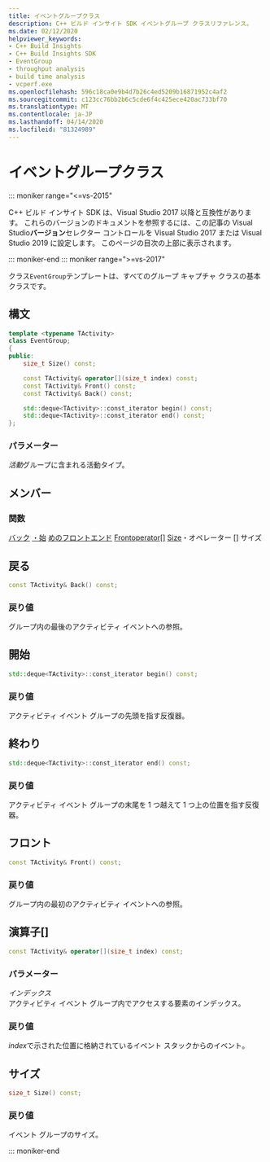 ```yaml
---
title: イベントグループクラス
description: C++ ビルド インサイト SDK イベントグループ クラスリファレンス。
ms.date: 02/12/2020
helpviewer_keywords:
- C++ Build Insights
- C++ Build Insights SDK
- EventGroup
- throughput analysis
- build time analysis
- vcperf.exe
ms.openlocfilehash: 596c18ca0e9b4d7b26c4ed5209b16871952c4af2
ms.sourcegitcommit: c123cc76bb2b6c5cde6f4c425ece420ac733bf70
ms.translationtype: MT
ms.contentlocale: ja-JP
ms.lasthandoff: 04/14/2020
ms.locfileid: "81324989"
---
```

# <a name="eventgroup-class"></a>イベントグループクラス

::: moniker range="<=vs-2015"

C++ ビルド インサイト SDK は、Visual Studio 2017 以降と互換性があります。 これらのバージョンのドキュメントを参照するには、この記事の Visual Studio**バージョン**セレクター コントロールを Visual Studio 2017 または Visual Studio 2019 に設定します。 このページの目次の上部に表示されます。

::: moniker-end
::: moniker range=">=vs-2017"

クラス`EventGroup`テンプレートは、すべてのグループ キャプチャ クラスの基本クラスです。

## <a name="syntax"></a>構文

```cpp
template <typename TActivity>
class EventGroup;
{
public:
    size_t Size() const;

    const TActivity& operator[](size_t index) const;
    const TActivity& Front() const;
    const TActivity& Back() const;

    std::deque<TActivity>::const_iterator begin() const;
    std::deque<TActivity>::const_iterator end() const;
};
```

### <a name="parameters"></a>パラメーター

*活動*グループに含まれる活動タイプ。

## <a name="members"></a>メンバー

### <a name="functions"></a>関数

[バック](#back)
[・始](#begin)
[めのフロントエンド](#end)
[Front](#front)[operator[]](#subscript-operator)
[Size](#size)・オペレーター [] サイズ


## <a name="back"></a><a name="back"></a>戻る

```cpp
const TActivity& Back() const;
```

### <a name="return-value"></a>戻り値

グループ内の最後のアクティビティ イベントへの参照。

## <a name="begin"></a><a name="begin"></a>開始

```cpp
std::deque<TActivity>::const_iterator begin() const;
```

### <a name="return-value"></a>戻り値

アクティビティ イベント グループの先頭を指す反復器。

## <a name="end"></a><a name="end"></a>終わり

```cpp
std::deque<TActivity>::const_iterator end() const;
```

### <a name="return-value"></a>戻り値

アクティビティ イベント グループの末尾を 1 つ越えて 1 つ上の位置を指す反復器。

## <a name="front"></a><a name="front"></a>フロント

```cpp
const TActivity& Front() const;
```

### <a name="return-value"></a>戻り値

グループ内の最初のアクティビティ イベントへの参照。

## <a name="operator"></a><a name="subscript-operator"></a>演算子[]

```cpp
const TActivity& operator[](size_t index) const;
```

### <a name="parameters"></a>パラメーター

*インデックス*\
アクティビティ イベント グループ内でアクセスする要素のインデックス。

### <a name="return-value"></a>戻り値

*index*で示された位置に格納されているイベント スタックからのイベント。

## <a name="size"></a><a name="size"></a> サイズ

```cpp
size_t Size() const;
```

### <a name="return-value"></a>戻り値

イベント グループのサイズ。

::: moniker-end

